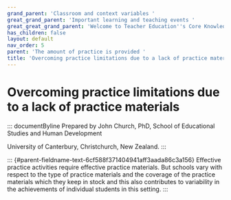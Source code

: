 ```yaml
---
grand_parent: 'Classroom and context variables '
great_grand_parent: 'Important learning and teaching events '
great_great_grand_parent: 'Welcome to Teacher Education''s Core Knowledge and Skills.'
has_children: false
layout: default
nav_order: 5
parent: 'The amount of practice is provided '
title: 'Overcoming practice limitations due to a lack of practice materials '
---
```

# Overcoming practice limitations due to a lack of practice materials 


::: documentByline
Prepared by John Church, PhD, School of Educational Studies and Human
Development

University of Canterbury, Christchurch, New Zealand.
:::

::: {#parent-fieldname-text-6cf588f371404941aff3aada86c3a156}
Effective practice activities require effective practice materials. But
schools vary with respect to the type of practice materials and the
coverage of the practice materials which they keep in stock and this
also contributes to variability in the achievements of individual
students in this setting.
:::
